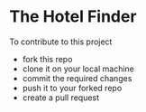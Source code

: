 # The Hotel Finder

To contribute to this project 
- fork this repo
- clone it on your local machine
- commit the required changes
- push it to your forked repo
- create a pull request
